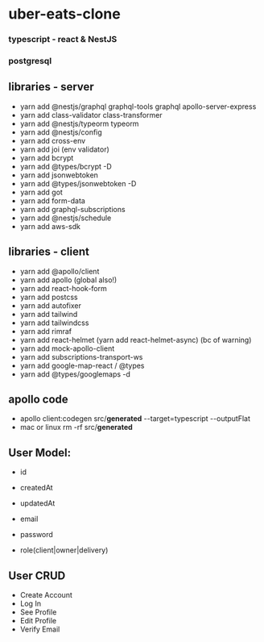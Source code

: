 # uber-eats-clone

### typescript - react & NestJS
### postgresql

## libraries - server
- yarn add @nestjs/graphql graphql-tools graphql apollo-server-express
- yarn add class-validator class-transformer
- yarn add @nestjs/typeorm typeorm
- yarn add @nestjs/config
- yarn add cross-env
- yarn add joi (env validator)
- yarn add bcrypt
- yarn add @types/bcrypt -D
- yarn add jsonwebtoken
- yarn add @types/jsonwebtoken -D
- yarn add got
- yarn add form-data
- yarn add graphql-subscriptions
- yarn add @nestjs/schedule
- yarn add aws-sdk

## libraries - client
- yarn add @apollo/client
- yarn add apollo (global also!)
- yarn add react-hook-form
- yarn add postcss
- yarn add autofixer
- yarn add tailwind
- yarn add tailwindcss
- yarn add rimraf
- yarn add react-helmet (yarn add react-helmet-async) (bc of warning)
- yarn add mock-apollo-client
- yarn add subscriptions-transport-ws
- yarn add google-map-react / @types
- yarn add @types/googlemaps -d

## apollo code
- apollo client:codegen src/__generated__ --target=typescript --outputFlat
- mac or linux
  rm -rf src/__generated__ 

## User Model:
- id
- createdAt
- updatedAt

- email
- password
- role(client|owner|delivery)

## User CRUD

- Create Account
- Log In
- See Profile
- Edit Profile
- Verify Email